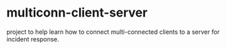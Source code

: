 # multiconn-client-server
project to help learn how to connect multi-connected clients to a server for incident response. 

